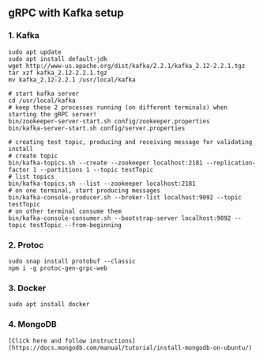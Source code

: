 ## gRPC with Kafka setup
### 1. Kafka
    sudo apt update
    sudo apt install default-jdk
    wget http://www-us.apache.org/dist/kafka/2.2.1/kafka_2.12-2.2.1.tgz
    tar xzf kafka_2.12-2.2.1.tgz
    mv kafka_2.12-2.2.1 /usr/local/kafka
    
    # start kafka server
    cd /usr/local/kafka
    # keep these 2 processes running (on different terminals) when starting the gRPC server!
    bin/zookeeper-server-start.sh config/zookeeper.properties
    bin/kafka-server-start.sh config/server.properties

    # creating test topic, producing and receiving message for validating install
    # create topic
    bin/kafka-topics.sh --create --zookeeper localhost:2181 --replication-factor 1 --partitions 1 --topic testTopic
    # list topics
    bin/kafka-topics.sh --list --zookeeper localhost:2181
    # on one terminal, start producing messages
    bin/kafka-console-producer.sh --broker-list localhost:9092 --topic testTopic
    # on other terminal consume them
    bin/kafka-console-consumer.sh --bootstrap-server localhost:9092 --topic testTopic --from-beginning

### 2. Protoc
    sudo snap install protobuf --classic
    npm i -g protoc-gen-grpc-web

### 3. Docker
    sudo apt install docker

### 4. MongoDB
    [Click here and follow instructions](https://docs.mongodb.com/manual/tutorial/install-mongodb-on-ubuntu/)